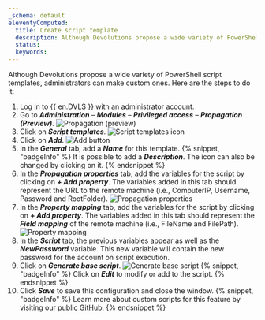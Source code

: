 ```yaml
---
_schema: default
eleventyComputed:
  title: Create script template
  description: Although Devolutions propose a wide variety of PowerShell script templates, administrators can make custom ones.
  status:
  keywords:
---
```

Although Devolutions propose a wide variety of PowerShell script templates, administrators can make custom ones. Here are the steps to do it:

1. Log in to {{ en.DVLS }} with an administrator account.
2. Go to ***Administration*** – ***Modules*** – ***Privileged access*** – ***Propagation (Preview)***. ![Propagation (preview)](https://cdnweb.devolutions.net/docs/DVLS4054_2024_2.png "Propagation &#40;preview&#41;")
3. Click on ***Script templates***. ![Script templates icon](https://cdnweb.devolutions.net/docs/DVLS4042_2024_2.png "Script templates icon")
4. Click on ***Add***. ![Add button](https://cdnweb.devolutions.net/docs/DVLS4049_2024_2.png "Add button")
5. In the ***General*** tab, add a ***Name*** for this template. {% snippet, "badgeInfo" %}
                                                                                                                                                                                                                                                                                                                                                      It is possible to add a ***Description***. The icon can also be changed by clicking on it.
                                                                                                                                                                                                                                                                                                                                                      {% endsnippet %}
6. In the ***Propagation properties*** tab, add the variables for the script by clicking on ***\+ Add property***. The variables added in this tab should represent the URL to the remote machine (i.e., ComputerIP, Username, Password and RootFolder). ![Propagation properties](https://cdnweb.devolutions.net/docs/docs_en_kb_KB0113.png "Propagation properties")
7. In the ***Property mapping*** tab, add the variables for the script by clicking on ***\+ Add property***. The variables added in this tab should represent the ***Field mapping*** of the remote machine (i.e., FileName and FilePath). ![Property mapping](https://cdnweb.devolutions.net/docs/docs_en_kb_KB0114.png "Property mapping")
8. In the ***Script*** tab, the previous variables appear as well as the ***NewPassword*** variable. This new variable will contain the new password for the account on script execution.
9. Click on ***Generate base script***. ![Generate base script](https://cdnweb.devolutions.net/docs/docs_en_kb_KB0115.png "Generate base script")
{% snippet, "badgeInfo" %}
Click on ***Edit*** to modify or add to the script.
{% endsnippet %}
10. Click ***Save*** to save this configuration and close the window. 
{% snippet, "badgeInfo" %}
Learn more about custom scripts for this feature by visiting our [public GitHub](https://github.com/Devolutions/PAM-Providers/blob/master/Propagation-Scripts/Create-A-Template.md).
{% endsnippet %}
